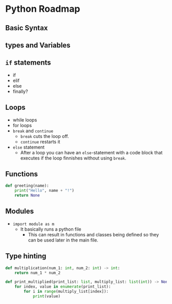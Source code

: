 # Python Roadmap

## Basic Syntax

## types and Variables

## `if` statements

- if
- elif
- else
- finally?

## Loops

- while loops
- for loops
- `break` and `continue`
  - `break` cuts the loop off.
  - `continue` restarts it
- `else` statement
  - After a loop you can have an `else`-statement with a code block that executes if the loop finnishes without using `break`.

## Functions

```python
def greeting(name):
    print("Hello", name + "!")
    return None
```

## Modules

- `import module as m`
  - It basically runs a python file
    - This can result in functions and classes being defined so they can be used later in the main file.

## Type hinting

```python
def multiplication(num_1: int, num_2: int) -> int:
    return num_1 * num_2

def print_multiplied(print_list: list, multiply_list: list(int)) -> None:
    for index, value in enumerate(print_list):
        for i in range(multiply_list[index]):
            print(value)
```
